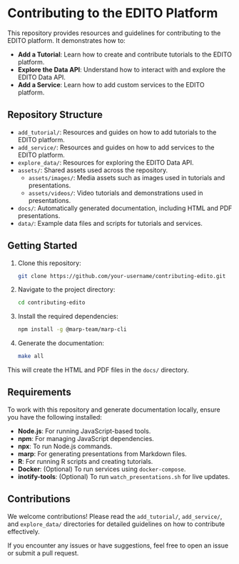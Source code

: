 # Contributing to the EDITO Platform

This repository provides resources and guidelines for contributing to the EDITO platform. It demonstrates how to:

- **Add a Tutorial**: Learn how to create and contribute tutorials to the EDITO platform.
- **Explore the Data API**: Understand how to interact with and explore the EDITO Data API.
- **Add a Service**: Learn how to add custom services to the EDITO platform.

## Repository Structure

- `add_tutorial/`: Resources and guides on how to add tutorials to the EDITO platform.
- `add_service/`: Resources and guides on how to add services to the EDITO platform.
- `explore_data/`: Resources for exploring the EDITO Data API.
- `assets/`: Shared assets used across the repository.
  - `assets/images/`: Media assets such as images used in tutorials and presentations.
  - `assets/videos/`: Video tutorials and demonstrations used in presentations.
- `docs/`: Automatically generated documentation, including HTML and PDF presentations.
- `data/`: Example data files and scripts for tutorials and services.

## Getting Started

1. Clone this repository:
   ```bash
   git clone https://github.com/your-username/contributing-edito.git
   ```

2. Navigate to the project directory:
   ```bash
   cd contributing-edito
   ```

3. Install the required dependencies:
   ```bash
   npm install -g @marp-team/marp-cli
   ```

4. Generate the documentation:
   ```bash
   make all
   ```

This will create the HTML and PDF files in the `docs/` directory.

## Requirements

To work with this repository and generate documentation locally, ensure you have the following installed:

- **Node.js**: For running JavaScript-based tools.
- **npm**: For managing JavaScript dependencies.
- **npx**: To run Node.js commands.
- **marp**: For generating presentations from Markdown files.
- **R**: For running R scripts and creating tutorials.
- **Docker**: (Optional) To run services using `docker-compose`.
- **inotify-tools**: (Optional) To run `watch_presentations.sh` for live updates.

## Contributions

We welcome contributions! Please read the `add_tutorial/`, `add_service/`, and `explore_data/` directories for detailed guidelines on how to contribute effectively.

If you encounter any issues or have suggestions, feel free to open an issue or submit a pull request.
